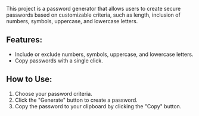 
This project is a password generator that allows users to create secure passwords based on 
customizable criteria, such as length, inclusion of numbers, symbols, uppercase, and lowercase 
letters.

## Features:
- Include or exclude numbers, symbols, uppercase, and lowercase letters.
- Copy passwords with a single click.

## How to Use:
1. Choose your password criteria.
2. Click the "Generate" button to create a password.
3. Copy the password to your clipboard by clicking the "Copy" button.
